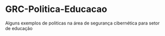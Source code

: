 # GRC-Politica-Educacao
Alguns exemplos de politicas na área de segurança cibernética para setor de educação 
